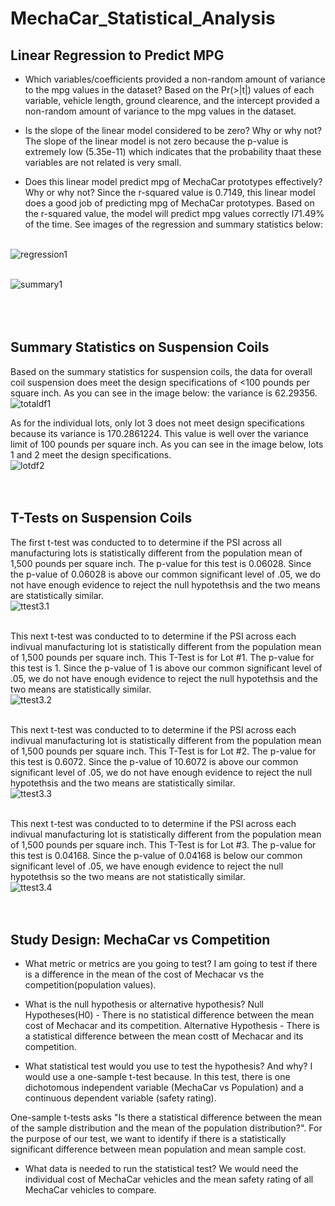 # MechaCar_Statistical_Analysis

## Linear Regression to Predict MPG

- Which variables/coefficients provided a non-random amount of variance to the mpg values in the dataset?
Based on the Pr(>|t|) values of each variable, vehicle length, ground clearence, and the intercept provided a non-random amount of variance to the mpg values in the dataset. 

- Is the slope of the linear model considered to be zero? Why or why not?
The slope of the linear model is not zero because the p-value is extremely low (5.35e-11) which indicates that the probability thaat these variables are not related is very small.

- Does this linear model predict mpg of MechaCar prototypes effectively? Why or why not?
Since the r-squared value is 0.7149, this linear model does a good job of predicting mpg of MechaCar prototypes. Based on the r-squared value, the model will predict mpg values correctly l71.49% of the time. See images of the regression and summary statistics below: 

<br/> ![regression1](...images/regression1.png) <br/> 

<br/> ![summary1](summary1.png) <br/> <br/> <br/> <br/> 

## Summary Statistics on Suspension Coils

Based on the summary statistics for suspension coils, the data for overall coil suspension does meet the design specifications of <100 pounds per square inch. As you can see in the image below: the variance is 62.29356.
<br/> ![totaldf1](totaldf1.png) <br/> 

As for the individual lots, only lot 3 does not meet design specifications because its variance is 170.2861224. This value is well over the variance limit of 100 pounds per square inch. As you can see in the image below, lots 1 and 2 meet the design specifications. 
<br/> ![lotdf2](lotdf2.png) <br/> <br/> <br/> 

## T-Tests on Suspension Coils
The first t-test was conducted to to determine if the PSI across all manufacturing lots is statistically different from the population mean of 1,500 pounds per square inch. The p-value for this test is 0.06028. Since the p-value of 0.06028 is above our common significant level of .05, we do not have enough evidence to reject the null hypotethsis and the two means are statistically similar. 
<br/> ![ttest3.1](ttest3.1.png) <br/> <br/>

This next  t-test was conducted to to determine if the PSI across each indivual manufacturing lot is statistically different from the population mean of 1,500 pounds per square inch. This T-Test is for Lot #1. The p-value for this test is 1. Since the p-value of 1 is above our common significant level of .05, we do not have enough evidence to reject the null hypotethsis and the two means are statistically similar.
<br/> ![ttest3.2](ttest3.2.png) <br/> <br/> 

This next  t-test was conducted to to determine if the PSI across each indivual manufacturing lot is statistically different from the population mean of 1,500 pounds per square inch. This T-Test is for Lot #2. The p-value for this test is 0.6072. Since the p-value of 10.6072 is above our common significant level of .05, we do not have enough evidence to reject the null hypotethsis and the two means are statistically similar.
<br/> ![ttest3.3](ttest3.3.png) <br/> <br/> 

This next  t-test was conducted to to determine if the PSI across each indivual manufacturing lot is statistically different from the population mean of 1,500 pounds per square inch. This T-Test is for Lot #3. The p-value for this test is 0.04168. Since the p-value of 0.04168 is below our common significant level of .05, we have enough evidence to reject the null hypotethsis so the two means are not statistically similar.
<br/> ![ttest3.4](ttest3.4.png) <br/> <br/> <br/> 

## Study Design: MechaCar vs Competition
- What metric or metrics are you going to test?
I am going to test if there is a difference in the mean of the cost of Mechacar vs the competition(population values).

- What is the null hypothesis or alternative hypothesis?
Null Hypotheses(H0) - There is no statistical difference between the mean cost of Mechacar and its competition.
Alternative Hypothesis - There is a statistical difference between the mean costt of Mechacar and its competition. 

- What statistical test would you use to test the hypothesis? And why?
I would use a one-sample t-test because. In this test, there is one dichotomous independent variable (MechaCar vs Population) and a continuous dependent variable (safety rating). 

One-sample t-tests asks "Is there a statistical difference between the mean of the sample distribution and the mean of the population distribution?". For the purpose of our test, we want to identify if there is a statistically significant difference between mean population and mean sample cost. 

- What data is needed to run the statistical test?
We would need the individual cost of MechaCar vehicles and the mean safety rating of all MechaCar vehicles to compare. 
